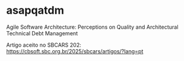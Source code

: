 # asapqatdm
Agile Software Architecture: Perceptions on Quality and Architectural Technical Debt Management

Artigo aceito no SBCARS 202:
https://cbsoft.sbc.org.br/2025/sbcars/artigos/?lang=pt
